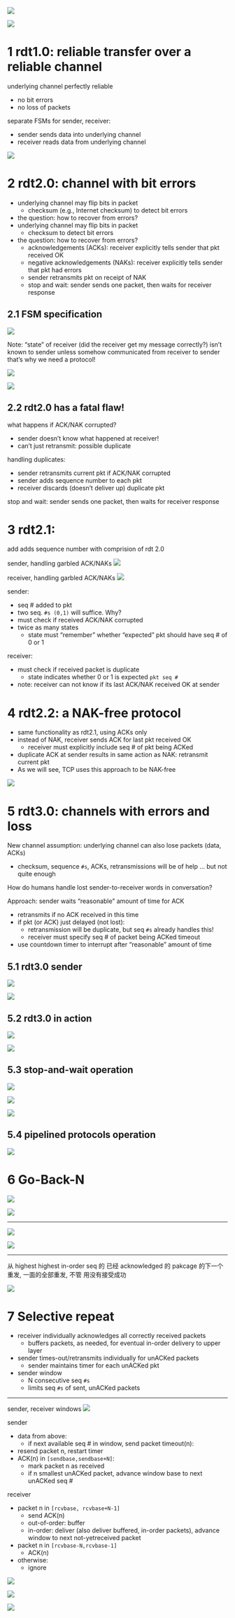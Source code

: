 
![](image/Pasted%20image%2020241208170717.png)


![](image/Pasted%20image%2020241208170846.png)


# 1 rdt1.0: reliable transfer over a reliable channel



underlying channel perfectly reliable
- no bit errors
- no loss of packets

separate FSMs for sender, receiver:
- sender sends data into underlying channel
- receiver reads data from underlying channel

![](image/Pasted%20image%2020241208171019.png)



# 2 rdt2.0: channel with bit errors


- underlying channel may flip bits in packet
    - checksum (e.g., Internet checksum) to detect bit errors
- the question: how to recover from errors?
- underlying channel may flip bits in packet
    - checksum to detect bit errors
- the question: how to recover from errors?
    - acknowledgements (ACKs): receiver explicitly tells sender that pkt received OK
    - negative acknowledgements (NAKs): receiver explicitly tells sender that pkt had errors
    - sender retransmits pkt on receipt of NAK
    - stop and wait: sender sends one packet, then waits for receiver response


## 2.1 FSM specification

![](image/Pasted%20image%2020241208171342.png)


Note: “state” of receiver (did the receiver get my message correctly?) isn’t known to sender unless somehow communicated from receiver to sender
that’s why we need a protocol!

![](image/Pasted%20image%2020241208171554.png)

![](image/Pasted%20image%2020241208171603.png)


## 2.2 rdt2.0 has a fatal flaw!

what happens if ACK/NAK corrupted?
- sender doesn’t know what happened at receiver!
- can’t just retransmit: possible duplicate

handling duplicates:
- sender retransmits current pkt if ACK/NAK corrupted
- sender adds sequence number to each pkt
- receiver discards (doesn’t deliver up) duplicate pkt

stop and wait: sender sends one packet, then waits for receiver response


# 3 rdt2.1: 
add adds sequence number with comprision of rdt 2.0 

sender, handling garbled ACK/NAKs
![](image/Pasted%20image%2020241208172314.png)


receiver, handling garbled ACK/NAKs
![](image/Pasted%20image%2020241208172353.png)


sender:
- seq # added to pkt
- two seq. ``#s (0,1)`` will suffice. Why?
- must check if received ACK/NAK corrupted
- twice as many states
    - state must “remember” whether “expected” pkt should have seq # of 0 or 1


receiver:
- must check if received packet is duplicate
    - state indicates whether 0 or 1 is expected `pkt seq #`
- note: receiver can not know if its last ACK/NAK received OK at sender


# 4 rdt2.2: a NAK-free protocol


- same functionality as rdt2.1, using ACKs only 
- instead of NAK, receiver sends ACK for last pkt received OK
    - receiver must explicitly include seq # of pkt being ACKed
- duplicate ACK at sender results in same action as NAK: retransmit current pkt
- As we will see, TCP uses this approach to be NAK-free

![](image/Pasted%20image%2020241208172903.png)


# 5 rdt3.0: channels with errors and loss

New channel assumption: underlying channel can also lose packets (data, ACKs)
- checksum, sequence `#s`, ACKs, retransmissions will be of help … but not quite enough

How do humans handle lost sender-to-receiver words in conversation?

Approach: sender waits “reasonable” amount of time for ACK
- retransmits if no ACK received in this time
- if pkt (or ACK) just delayed (not lost):
    - retransmission will be duplicate, but seq `#s` already handles this!
    - receiver must specify seq # of packet being ACKed timeout
- use countdown timer to interrupt after “reasonable” amount of time

## 5.1 rdt3.0 sender

![](image/Pasted%20image%2020241208173214.png)

![](image/Pasted%20image%2020241208173326.png)


## 5.2 rdt3.0 in action

![](image/Pasted%20image%2020241208173630.png)

![](image/Pasted%20image%2020241208173638.png)



## 5.3 stop-and-wait operation

![](image/Pasted%20image%2020241208173719.png)

![](image/Pasted%20image%2020241208173712.png)


![](image/Pasted%20image%2020241208173730.png)

## 5.4 pipelined protocols operation


![](image/Pasted%20image%2020241208174104.png)


# 6 Go-Back-N 


![](image/Pasted%20image%2020241208174144.png)

![](image/Pasted%20image%2020241208182950.png)

---


![](image/Pasted%20image%2020241208174226.png)

![](image/Pasted%20image%2020241208183003.png)



---

从 highest highest in-order seq 的 已经 acknowledged 的 pakcage 的下一个重发, 一面的全部重发, 不管 用没有接受成功 

![](image/Pasted%20image%2020241208174250.png)


# 7 Selective repeat

- receiver individually acknowledges all correctly received packets
    - buffers packets, as needed, for eventual in-order delivery to upper layer
- sender times-out/retransmits individually for unACKed packets
    - sender maintains timer for each unACKed pkt
- sender window
    - N consecutive seq `#s `
    - limits seq `#s` of sent, unACKed packets

--- 

sender, receiver windows
![](image/Pasted%20image%2020241208174730.png)


sender
- data from above:
    - if next available seq # in window, send packet timeout(n):
- resend packet n, restart timer
- ACK(n) in `[sendbase,sendbase+N]`:
    - mark packet n as received
    - if n smallest unACKed packet, advance window base to next unACKed seq  #

receiver
- packet n in `[rcvbase, rcvbase+N-1]`
    - send ACK(n)
    - out-of-order: buffer
    - in-order: deliver (also deliver buffered, in-order packets), advance window to next not-yetreceived packet
- packet n in `[rcvbase-N,rcvbase-1]`
    - ACK(n)
- otherwise:
    - ignore

![](image/Pasted%20image%2020241208175238.png)

![](image/Pasted%20image%2020241208175328.png)


![](image/Pasted%20image%2020241208175344.png)


